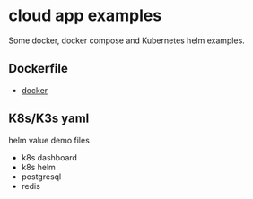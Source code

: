 # cloud app examples
Some docker, docker compose and Kubernetes helm examples.

## Dockerfile
- [docker](./docker/)
## K8s/K3s yaml
helm value demo files
- k8s dashboard
- k8s helm
- postgresql
- redis
